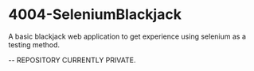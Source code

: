 # 4004-SeleniumBlackjack
A basic blackjack web application to get experience using selenium as a testing method.

-- REPOSITORY CURRENTLY PRIVATE.
